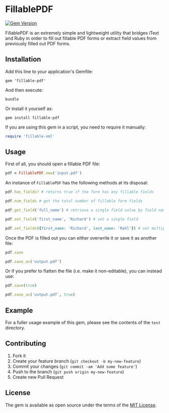 # FillablePDF

[![Gem Version](https://badge.fury.io/rb/fillable-pdf.svg)](https://rubygems.org/gems/fillable-pdf)

FillablePDF is an extremely simple and lightweight utility that bridges iText and Ruby in order to fill out fillable PDF forms or extract field values from previously filled out PDF forms. 


## Installation

Add this line to your application's Gemfile:

    gem 'fillable-pdf'

And then execute:

    bundle

Or install it yourself as:

    gem install fillable-pdf

If you are using this gem in a script, you need to require it manually:

```ruby
require 'fillable-xml'
```

## Usage

First of all, you should open a fillable PDF file:

```ruby
pdf = FillablePDF.new('input.pdf')
```

An instance of `FillablePDF` has the following methods at its disposal:

```ruby
pdf.has_fields? # returns true if the form has any fillable fields

pdf.num_fields # get the total number of fillable form fields

pdf.get_field('full_name') # retrieve a single field value by field name

pdf.set_field('first_name', 'Richard') # set a single field

pdf.set_fields({first_name: 'Richard', last_name: 'Rahl'}) # set multiple fields
```

Once the PDF is filled out you can either overwrite it or save it as another file:

```ruby
pdf.save

pdf.save_as('output.pdf')
```

Or if you prefer to flatten the file (i.e. make it non-editable), you can instead use:

```ruby
pdf.save(true)

pdf.save_as('output.pdf', true)
```


## Example

For a fuller usage example of this gem, please see the contents of the `test` directory.


## Contributing

1. Fork it
2. Create your feature branch (`git checkout -b my-new-feature`)
3. Commit your changes (`git commit -am 'Add some feature'`)
4. Push to the branch (`git push origin my-new-feature`)
5. Create new Pull Request


## License

The gem is available as open source under the terms of the [MIT License](http://opensource.org/licenses/MIT).